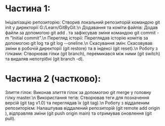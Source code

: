 # Частина 1:

Ініціалізацію репозиторію: Створив локальний репозиторій командою git init у директорії G:/Learn/GitByGit.\n
Додавання та коміти файлів: Додав файли за допомогою git add . та зафіксував зміни командою git commit -m "Initial commit".\n
Перегляд історії: Переглядав історію комітів за допомогою git log та git log --oneline.\n
Скасування змін: Скасовував зміни в робочій директорії (git restore) та в індексі (git reset).\n
Роботу з гілками: Створював гілки (git branch), перемикався між ними (git switch) та видаляв непотрібні (git branch -d).

# Частина 2 (частково):

Злиття гілок: Виконав злиття гілок за допомогою git merge у головну гілку master.\n
Використання тегів: Створював теги для позначення версій (git tag v1.0) та переглядав їх (git tag).\n
Роботу з віддаленим репозиторієм: Налаштував віддалений репозиторій (git remote add origin <URL>), відправляв зміни (git push origin main) та отримував оновлення (git pull).
